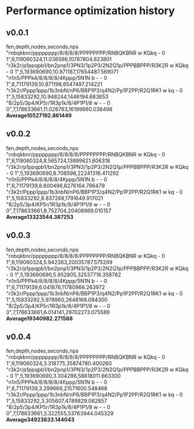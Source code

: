 # Performance optimization history

## v0.0.1
fen,depth,nodes,seconds,nps
"rnbqkbnr/pppppppp/8/8/8/8/PPPPPPPP/RNBQKBNR w KQkq - 0 1",6,119060324,11.036566,10787804.823801  
"r3k2r/p1ppqpb1/bn2pnp1/3PN3/1p2P3/2N2Q1p/PPPBBPPP/R3K2R w KQkq - 0 1",5,193690690,10.971187,17654487.569071  
"n1n5/PPPk4/8/8/8/8/4Kppp/5N1N b - - 0 1",6,71179139,10.871198,6547497.214221  
"r3k2r/Pppp1ppp/1b3nbN/nP6/BBP1P3/q4N2/Pp1P2PP/R2Q1RK1 w kq - 0 1",5,15833292,10.948244,1446194.663653  
"8/2p5/3p4/KP5r/1R3p1k/8/4P1P1/8 w - - 0 0",7,178633661,11.026783,16199980.036498  
**Average10527192.861449**

## v0.0.2
fen,depth,nodes,seconds,nps
"rnbqkbnr/pppppppp/8/8/8/8/PPPPPPPP/RNBQKBNR w KQkq - 0 1",6,119060324,8.565724,13899621.806318  
"r3k2r/p1ppqpb1/bn2pnp1/3PN3/1p2P3/2N2Q1p/PPPBBPPP/R3K2R w KQkq - 0 1",5,193690690,8.708598,22241316.411292  
"n1n5/PPPk4/8/8/8/8/4Kppp/5N1N b - - 0 1",6,71179139,8.600498,8276164.786479  
"r3k2r/Pppp1ppp/1b3nbN/nP6/BBP1P3/q4N2/Pp1P2PP/R2Q1RK1 w kq - 0 1",5,15833292,8.837269,1791649.917021  
"8/2p5/3p4/KP5r/1R3p1k/8/4P1P1/8 w - - 0 0",7,178633661,8.752704,20408969.015157  
**Average13323544.387253**

## v0.0.3
fen,depth,nodes,seconds,nps
"rnbqkbnr/pppppppp/8/8/8/8/PPPPPPPP/RNBQKBNR w KQkq - 0 1",6,119060324,5.942383,20035787.575299  
"r3k2r/p1ppqpb1/bn2pnp1/3PN3/1p2P3/2N2Q1p/PPPBBPPP/R3K2R w KQkq - 0 1",5,193690690,5.952805,32537716.358782  
"n1n5/PPPk4/8/8/8/8/4Kppp/5N1N b - - 0 1",6,71179139,6.041876,11780966.263972  
"r3k2r/Pppp1ppp/1b3nbN/nP6/BBP1P3/q4N2/Pp1P2PP/R2Q1RK1 w kq - 0 1",5,15833292,5.978960,2648168.084300  
"8/2p5/3p4/KP5r/1R3p1k/8/4P1P1/8 w - - 0 0",7,178633661,6.014141,29702273.075589  
**Average19340982.271588**

## v0.0.4 
fen,depth,nodes,seconds,nps
"rnbqkbnr/pppppppp/8/8/8/8/PPPPPPPP/RNBQKBNR w KQkq - 0 1",6,119060324,3.318775,35874780.400260  
"r3k2r/p1ppqpb1/bn2pnp1/3PN3/1p2P3/2N2Q1p/PPPBBPPP/R3K2R w KQkq - 0 1",5,193690690,3.304286,58618011.663300  
"n1n5/PPPk4/8/8/8/8/4Kppp/5N1N b - - 0 1",6,71179139,3.299669,21571600.548468  
"r3k2r/Pppp1ppp/1b3nbN/nP6/BBP1P3/q4N2/Pp1P2PP/R2Q1RK1 w kq - 0 1",5,15833292,3.305607,4789829.062857  
"8/2p5/3p4/KP5r/1R3p1k/8/4P1P1/8 w - - 0 0",7,178633661,3.322555,53763944.045329  
**Average34923633.144043**

